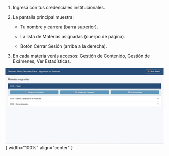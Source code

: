 
1.	Ingresá con tus credenciales institucionales.

2.	La pantalla principal muestra:  

    -	Tu nombre y carrera (barra superior).  

    -	La lista de Materias asignadas (cuerpo de página).  

    -	Botón Cerrar Sesión (arriba a la derecha).  

3. En cada materia verás accesos: Gestión de Contenido, Gestión de Exámenes, Ver Estadísticas.  

![Docente-2](img/Docente-2.jpg){ width="100%" align="center" }